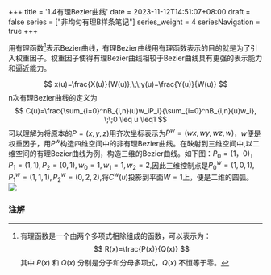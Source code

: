 +++
title = '1.4有理Bezier曲线'
date = 2023-11-12T14:51:07+08:00
draft = false
series = ["非均匀有理B样条笔记"]
series_weight = 4
seriesNavigation = true
+++

用有理函数[^1]表示Bezier曲线，有理Bezier曲线用有理函数表示的目的就是为了引入权重因子。权重因子使得有理Bezier曲线相较于Bezier曲线具有更强的表示能力和逼近能力。

$$
x(u)=\frac{X(u)}{W(u)},\;\;y(u)=\frac{Y(u)}{W(u)}
$$
n次有理Bezier曲线的定义为
$$
C(u)=\frac{\sum_{i=0}^nB_{i,n}(u)w_iP_i}{\sum_{i=0}^nB_{i,n}(u)w_i}, \;\;0 \leq u \leq1
$$
可以理解为将原本的$P=(x,y,z)$用齐次坐标表示为$P^w=(wx,wy,wz,w)$，$w$便是权重因子，用$P^w$构造四维空间中的非有理Bezier曲线。在映射到三维空间中,以二维空间的有理Bezier曲线为例，构造三维的Bezier曲线。如下图：$P_0=(1，0)，P_1=(1,1),P_2=(0,1),w_0=1,w_1=1,w_2=2,$因此三维控制点是$P_0^w=(1,0,1),P_1^w= (1,1,1),P_2^w=(0,2,2)$,将$C^w(u)$投影到平面$W=1$上，便是二维的圆弧。
![](/Nurbs/1682152658545.jpg)
### 注解
[^1]:有理函数是一个由两个多项式相除组成的函数，可以表示为： 
$$
R(x)=\frac{P(x)}{Q(x)}
$$
其中 $P(x)$ 和 $Q(x)$ 分别是分子和分母多项式，$Q(x)$ 不恒等于零。